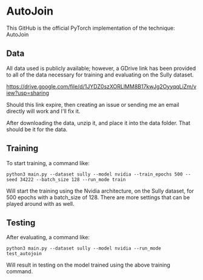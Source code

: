 # AutoJoin

This GitHub is the official PyTorch implementation of the technique: AutoJoin

## Data

All data used is publicly available; however, a GDrive link has been provided to all of the data necessary for training and evaluating on the Sully dataset. 

https://drive.google.com/file/d/1JYDZ0szXORLlMM8B17kwJg2OyyqqLiZm/view?usp=sharing

Should this link expire, then creating an issue or sending me an email directly will work and I'll fix it.

After downloading the data, unzip it, and place it into the data folder. That should be it for the data.


## Training

To start training, a command like:
```
python3 main.py --dataset sully --model nvidia --train_epochs 500 --seed 34222 --batch_size 128 --run_mode train
```
Will start the training using the Nvidia architecture, on the Sully dataset, for 500 epochs with a batch_size of 128. There are more settings that can be played around with as well.

## Testing

After evaluating, a command like:
```
python3 main.py --dataset sully --model nvidia --run_mode test_autojoin
```

Will result in testing on the model trained using the above training command.
